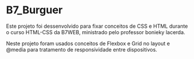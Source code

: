 # B7_Burguer

Este projeto foi dessenvolvido para fixar conceitos de CSS e HTML durante o curso HTML-CSS da B7WEB,
ministrado pelo professor bonieky lacerda.

Neste projeto foram usados conceitos de Flexbox e Grid no layout e @media para tratamento de responsividade entre dispositivos.
